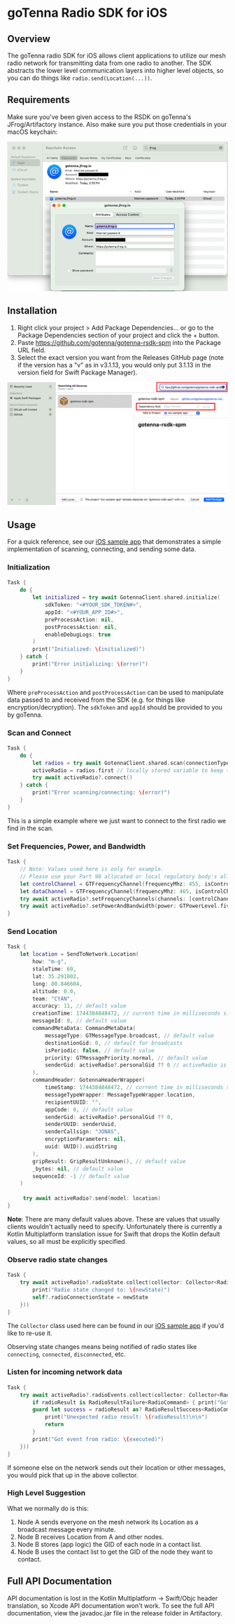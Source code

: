 # goTenna Radio SDK for iOS

## Overview
The goTenna radio SDK for iOS allows client applications to utilize our mesh radio network for transmitting data from one radio to another. The SDK abstracts the lower level communication layers into higher level objects, so you can do things like `radio.send(Location(...))`.

## Requirements
Make sure you've been given access to the RSDK on goTenna's JFrog/Artifactory instance. Also make sure you put those credentials in your macOS keychain:

![](img/keychain.png)

## Installation
1. Right click your project > Add Package Dependencies... or go to the Package Dependencies section of your project and click the + button.
2. Paste https://github.com/gotenna/gotenna-rsdk-spm into the Package URL field.
3. Select the exact version you want from the Releases GitHub page (note if the version has a "v" as in v3.1.13, you would only put 3.1.13 in the version field for Swift Package Manager).

![](img/package.png)

## Usage

For a quick reference, see our [iOS sample app](https://github.com/gotenna/rsdk-samples/tree/main/ios) that demonstrates a simple implementation of scanning, connecting, and sending some data.

### Initialization

```swift
Task {
    do {
        let initialized = try await GotennaClient.shared.initialize(
            sdkToken: "<#YOUR_SDK_TOKEN#>",
            appId: "<#YOUR_APP_ID#>",
            preProcessAction: nil,
            postProcessAction: nil,
            enableDebugLogs: true
        )
        print("Initialized: \(initialized)")
    } catch {
        print("Error initializing: \(error)")
    }
}
```

Where `preProcessAction` and `postProcessAction` can be used to manipulate data passed to and received from the SDK (e.g. for things like encryption/decryption). The `sdkToken` and `appId` should be provided to you by goTenna.

### Scan and Connect

```swift
Task {
    do {
        let radios = try await GotennaClient.shared.scan(connectionType: ConnectionType.ble, address: nil)
        activeRadio = radios.first // locally stored variable to keep track of active radio
        try await activeRadio?.connect()
    } catch {
        print("Error scanning/connecting: \(error)")
    }
}
```

This is a simple example where we just want to connect to the first radio we find in the scan.

### Set Frequencies, Power, and Bandwidth

```swift
Task {
    // Note: Values used here is only for example.
    // Please use your Part 90 allocated or local regulatory body's allowed frequencies.
    let controlChannel = GTFrequencyChannel(frequencyMhz: 455, isControlChannel: true)
    let dataChannel = GTFrequencyChannel(frequencyMhz: 465, isControlChannel: false)
    try await activeRadio?.setFrequencyChannels(channels: [controlChannel, dataChannel])
    try await activeRadio?.setPowerAndBandwidth(power: GTPowerLevel.five, bandwidth: GTBandwidth.bandwidth118)
}
```

### Send Location

```swift
Task {
    let location = SendToNetwork.Location(
        how: "m-g",
        staleTime: 60,
        lat: 35.291802,
        long: 80.846604,
        altitude: 0.0,
        team: "CYAN",
        accuracy: 11, // default value
        creationTime: 1744384848472, // current time in milliseconds since epoch
        messageId: 0, // default value
        commandMetaData: CommandMetaData(
            messageType: GTMessageType.broadcast, // default value
            destinationGid: 0, // default for broadcasts
            isPeriodic: false, // default value
            priority: GTMessagePriority.normal, // default value
            senderGid: activeRadio?.personalGid ?? 0 // activeRadio is a locally stored variable for the radio we connected to
        ),
        commandHeader: GotennaHeaderWrapper(
            timeStamp: 1744384848472, // current time in milliseconds since epoch,
            messageTypeWrapper: MessageTypeWrapper.location,
            recipientUUID: "",
            appCode: 0, // default value
            senderGid: activeRadio?.personalGid ?? 0,
            senderUUID: senderUuid,
            senderCallsign: "JONAS",
            encryptionParameters: nil,
            uuid: UUID().uuidString
        ),
        gripResult: GripResultUnknown(), // default value
        _bytes: nil, // default value
        sequenceId: -1 // default value
    )

     try await activeRadio?.send(model: location)
}
```

**Note**: There are many default values above. These are values that usually clients wouldn't actually need to specify. Unfortunately there is currently a Kotlin Multiplatform translation issue for Swift that drops the Kotlin default values, so all must be explicitly specified.

### Observe radio state changes

```swift
Task {
    try await activeRadio?.radioState.collect(collector: Collector<RadioState>(callback: { [weak self] newState in
        print("Radio state changed to: \(newState)")
        self?.radioConnectionState = newState
    }))
}
```

The `Collector` class used here can be found in our [iOS sample app](https://github.com/gotenna/rsdk-samples/blob/main/ios/ios-sample-app/Collector.swift) if you'd like to re-use it.

Observing state changes means being notified of radio states like `connecting`, `connected`, `disconnected`, etc.

### Listen for incoming network data

```swift
Task {
    try await activeRadio?.radioEvents.collect(collector: Collector<RadioResult>(callback: { radioResult in
        if radioResult is RadioResultFailure<RadioCommand> { print("Got failure") }
        guard let success = radioResult as? RadioResultSuccess<RadioCommand>, let executed = success.executed else {
            print("Unexpected radio result: \(radioResult)\n\n")
            return
        }
        print("Got event from radio: \(executed)")
    }))
}
```

If someone else on the network sends out their location or other messages, you would pick that up in the above collector.

### High Level Suggestion

What we normally do is this:

1. Node A sends everyone on the mesh network its Location as a broadcast message every minute.
1. Node B receives Location from A and other nodes.
1. Node B stores (app logic) the GID of each node in a contact list.
1. Node B uses the contact list to get the GID of the node they want to contact.

## Full API Documentation

API documentation is lost in the Kotlin Multiplatform -> Swift/Objc header translation, so Xcode API documentation won't work. To see the full API documentation, view the javadoc.jar file in the release folder in Artifactory.